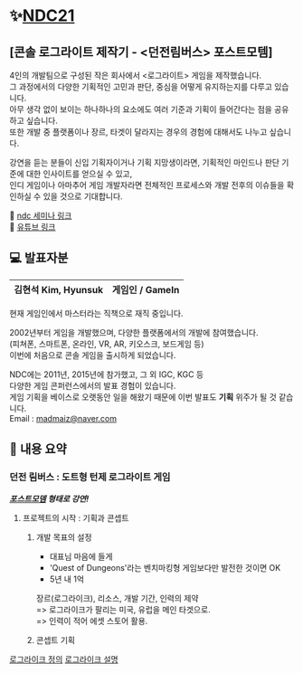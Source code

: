 # ✨[NDC21](https://ndc.nexon.com/session/sessionSchedule)

## [콘솔 로그라이트 제작기 - <던전림버스> 포스트모템]

4인의 개발팀으로 구성된 작은 회사에서 <로그라이트> 게임을 제작했습니다.   
그 과정에서의 다양한 기획적인 고민과 판단, 중심을 어떻게 유지하는지를 다루고 있습니다.   
아무 생각 없이 보이는 하나하나의 요소에도 여러 기준과 기획이 들어간다는 점을 공유하고 싶습니다.   
또한 개발 중 플랫폼이나 장르, 타겟이 달라지는 경우의 경험에 대해서도 나누고 싶습니다.   

강연을 듣는 분들이 신입 기획자이거나 기획 지망생이라면, 기획적인 마인드나 판단 기준에 대한 인사이트를 얻으실 수 있고,   
인디 게임이나 아마추어 게임 개발자라면 전체적인 프로세스와 개발 전후의 이슈들을 확인하실 수 있을 것으로 기대합니다.   

🔗 [ndc 세미나 링크](https://ndc.nexon.com/session/sessionView?sessNo=100007318)   
🔗 [유튜브 링크](https://youtu.be/Kue7rwq7oFE)   

## 💻 발표자분

|김현석 Kim, Hyunsuk|게임인 / GameIn|
|:-:|:-:|

현재 게임인에서 마스터라는 직책으로 재직 중입니다.   

2002년부터 게임을 개발했으며, 다양한 플랫폼에서의 개발에 참여했습니다.   
(피쳐폰, 스마트폰, 온라인, VR, AR, 키오스크, 보드게임 등)   
이번에 처음으로 콘솔 게임을 출시하게 되었습니다.   

NDC에는 2011년, 2015년에 참가했고, 그 외 IGC, KGC 등   
다양한 게임 콘퍼런스에서의 발표 경험이 있습니다.   
게임 기획을 베이스로 오랫동안 일을 해왔기 때문에 이번 발표도 **기획** 위주가 될 것 같습니다.   
Email : madmaiz@naver.com   

## 📌 내용 요약

### 던전 림버스 : 도트형 턴제 로그라이트 게임 

***[포스트모뎀](https://brunch.co.kr/@svillustrated/13) 형태로 강연!***  


1. 프로젝트의 시작 : 기획과 콘셉트

    1. 개발 목표의 설정        

        - 대표님 마음에 들게
        - 'Quest of Dungeons'라는 벤치마킹형 게임보다만 발전한 것이면 OK
        - 5년 내 1억

        장르(로그라이크), 리소스, 개발 기간, 인력의 제약   
        => 로그라이크가 팔리는 미국, 유럽을 메인 타겟으로.   
        => 인력이 적어 에셋 스토어 활용.   
        
    2. 콘셉트 기획



[로그라이크 정의](https://ko.wikipedia.org/wiki/%EB%A1%9C%EA%B7%B8%EB%9D%BC%EC%9D%B4%ED%81%AC)
[로그라이크 설명](https://m.blog.naver.com/PostView.naver?isHttpsRedirect=true&blogId=all100eeda&logNo=220665280840)
